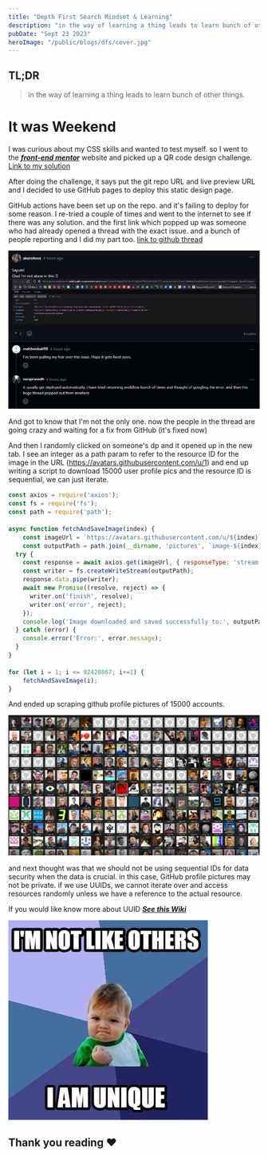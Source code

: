 ```yaml
---
title: "Depth First Search Mindset & Learning"
description: "in the way of learning a thing leads to learn bunch of other things"
pubDate: "Sept 23 2023"
heroImage: "/public/blogs/dfs/cover.jpg"
---
```


## TL;DR
> in the way of learning a thing leads to learn bunch of other things.

# It was Weekend

I was curious about my CSS skills and wanted to test myself. so I went to the ***[front-end mentor](https://www.frontendmentor.io/home)*** website and picked up a QR code design challenge. [Link to my solution](https://varaprasadh.github.io/FM-QR-Code/)


After doing the challenge, it says put the git repo URL and live preview URL and I decided to use GitHub pages to deploy this static design page.

GitHub actions have been set up on the repo. and it's failing to deploy for some reason. I re-tried a couple of times and went to the internet to see if there was any solution.
and the first link which popped up was someone who had already opened a thread with the exact issue. and a bunch of people reporting and I did my part too. [link to github thread](https://github.com/orgs/community/discussions/67961)

![github thread](/public/blogs/dfs/github_thread.jpg)

And got to know that I'm not the only one. now the people in the thread are going crazy and waiting for a fix from GitHub (it's fixed now)

And then I randomly clicked on someone's dp and it opened up in the new tab. I see an integer as a path param to refer to the resource ID for the image in the URL (https://avatars.githubusercontent.com/u/1) and end up writing a script to download 15000 user profile pics and the resource ID is sequential, we can just iterate. 

```javascript
const axios = require('axios');
const fs = require('fs');
const path = require('path');

async function fetchAndSaveImage(index) {
    const imageUrl = `https://avatars.githubusercontent.com/u/${index}`;
    const outputPath = path.join(__dirname, 'pictures', `image-${index}.jpg`);
  try {
    const response = await axios.get(imageUrl, { responseType: 'stream' });
    const writer = fs.createWriteStream(outputPath);
    response.data.pipe(writer);
    await new Promise((resolve, reject) => {
      writer.on('finish', resolve);
      writer.on('error', reject);
    });
    console.log('Image downloaded and saved successfully to:', outputPath);
  } catch (error) {
    console.error('Error:', error.message);
  }
}

for (let i = 1; i <= 92420867; i+=1) {
    fetchAndSaveImage(i);
}
```
And ended up scraping github profile pictures of 15000 accounts.

![github avatars](/public/blogs/dfs/github_avatars.jpeg)

and next thought was that we should not be using sequential IDs for data security when the data is crucial. in this case, GitHub profile pictures may not be private. if we use UUIDs, we cannot iterate over and access resources randomly unless we have a reference to the actual resource.

If you would like know more about UUID ***[See this Wiki](https://en.wikipedia.org/wiki/Universally_unique_identifier)***

![unique key meme](/public/blogs/dfs/unique_meme.jpeg)

## Thank you reading ❤️
